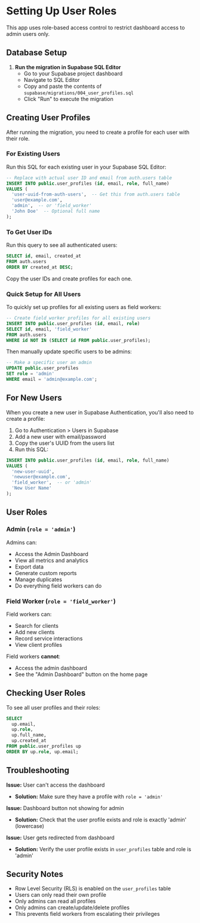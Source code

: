 # Setting Up User Roles

This app uses role-based access control to restrict dashboard access to admin users only.

## Database Setup

1. **Run the migration in Supabase SQL Editor**
   - Go to your Supabase project dashboard
   - Navigate to SQL Editor
   - Copy and paste the contents of `supabase/migrations/004_user_profiles.sql`
   - Click "Run" to execute the migration

## Creating User Profiles

After running the migration, you need to create a profile for each user with their role.

### For Existing Users

Run this SQL for each existing user in your Supabase SQL Editor:

```sql
-- Replace with actual user ID and email from auth.users table
INSERT INTO public.user_profiles (id, email, role, full_name)
VALUES (
  'user-uuid-from-auth-users',  -- Get this from auth.users table
  'user@example.com',
  'admin',  -- or 'field_worker'
  'John Doe'  -- Optional full name
);
```

### To Get User IDs

Run this query to see all authenticated users:

```sql
SELECT id, email, created_at
FROM auth.users
ORDER BY created_at DESC;
```

Copy the user IDs and create profiles for each one.

### Quick Setup for All Users

To quickly set up profiles for all existing users as field workers:

```sql
-- Create field_worker profiles for all existing users
INSERT INTO public.user_profiles (id, email, role)
SELECT id, email, 'field_worker'
FROM auth.users
WHERE id NOT IN (SELECT id FROM public.user_profiles);
```

Then manually update specific users to be admins:

```sql
-- Make a specific user an admin
UPDATE public.user_profiles
SET role = 'admin'
WHERE email = 'admin@example.com';
```

## For New Users

When you create a new user in Supabase Authentication, you'll also need to create a profile:

1. Go to Authentication > Users in Supabase
2. Add a new user with email/password
3. Copy the user's UUID from the users list
4. Run this SQL:

```sql
INSERT INTO public.user_profiles (id, email, role, full_name)
VALUES (
  'new-user-uuid',
  'newuser@example.com',
  'field_worker',  -- or 'admin'
  'New User Name'
);
```

## User Roles

### Admin (`role = 'admin'`)
Admins can:
- Access the Admin Dashboard
- View all metrics and analytics
- Export data
- Generate custom reports
- Manage duplicates
- Do everything field workers can do

### Field Worker (`role = 'field_worker'`)
Field workers can:
- Search for clients
- Add new clients
- Record service interactions
- View client profiles

Field workers **cannot**:
- Access the admin dashboard
- See the "Admin Dashboard" button on the home page

## Checking User Roles

To see all user profiles and their roles:

```sql
SELECT
  up.email,
  up.role,
  up.full_name,
  up.created_at
FROM public.user_profiles up
ORDER BY up.role, up.email;
```

## Troubleshooting

**Issue:** User can't access the dashboard
- **Solution:** Make sure they have a profile with `role = 'admin'`

**Issue:** Dashboard button not showing for admin
- **Solution:** Check that the user profile exists and role is exactly 'admin' (lowercase)

**Issue:** User gets redirected from dashboard
- **Solution:** Verify the user profile exists in `user_profiles` table and role is 'admin'

## Security Notes

- Row Level Security (RLS) is enabled on the `user_profiles` table
- Users can only read their own profile
- Only admins can read all profiles
- Only admins can create/update/delete profiles
- This prevents field workers from escalating their privileges
